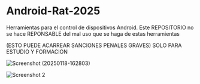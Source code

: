 # Android-Rat-2025
Herramientas para el control de dispositivos Android.
Este REPOSITORIO no se hace REPONSABLE del mal uso que se haga de estas herramientas

(ESTO PUEDE ACARREAR SANCIONES PENALES GRAVES)
SOLO PARA ESTUDIO Y FORMACION

![Screenshot (20250118-162803)](https://github.com/user-attachments/assets/cf8d9a7c-7fa3-48bd-bde1-29d67bf1cb56)


![Screenshot 2](https://github.com/user-attachments/assets/c6c5a9ed-31c1-4f0b-ba4f-adf30351f080)
